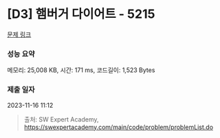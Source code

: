 # [D3] 햄버거 다이어트 - 5215 

[문제 링크](https://swexpertacademy.com/main/code/problem/problemDetail.do?contestProbId=AWT-lPB6dHUDFAVT) 

### 성능 요약

메모리: 25,008 KB, 시간: 171 ms, 코드길이: 1,523 Bytes

### 제출 일자

2023-11-16 11:12



> 출처: SW Expert Academy, https://swexpertacademy.com/main/code/problem/problemList.do
